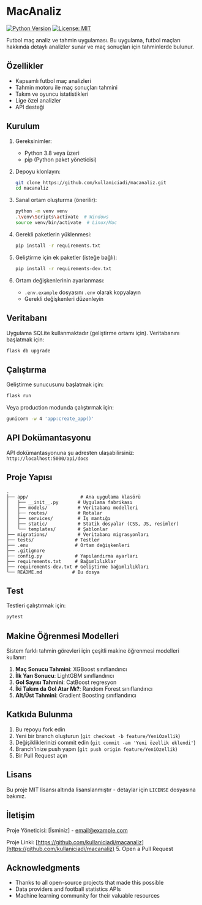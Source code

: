 # MacAnaliz

[![Python Version](https://img.shields.io/badge/python-3.8%2B-blue.svg)](https://www.python.org/downloads/)
[![License: MIT](https://img.shields.io/badge/License-MIT-yellow.svg)](https://opensource.org/licenses/MIT)

Futbol maç analiz ve tahmin uygulaması. Bu uygulama, futbol maçları hakkında detaylı analizler sunar ve maç sonuçları için tahminlerde bulunur.

## Özellikler

- Kapsamlı futbol maç analizleri
- Tahmin motoru ile maç sonuçları tahmini
- Takım ve oyuncu istatistikleri
- Lige özel analizler
- API desteği

## Kurulum

1. Gereksinimler:
   - Python 3.8 veya üzeri
   - pip (Python paket yöneticisi)

2. Depoyu klonlayın:
   ```bash
   git clone https://github.com/kullaniciadi/macanaliz.git
   cd macanaliz
   ```

3. Sanal ortam oluşturma (önerilir):
   ```bash
   python -m venv venv
   .\venv\Scripts\activate  # Windows
   source venv/bin/activate  # Linux/Mac
   ```

4. Gerekli paketlerin yüklenmesi:
   ```bash
   pip install -r requirements.txt
   ```

5. Geliştirme için ek paketler (isteğe bağlı):
   ```bash
   pip install -r requirements-dev.txt
   ```

6. Ortam değişkenlerinin ayarlanması:
   - `.env.example` dosyasını `.env` olarak kopyalayın
   - Gerekli değişkenleri düzenleyin

## Veritabanı

Uygulama SQLite kullanmaktadır (geliştirme ortamı için). Veritabanını başlatmak için:

```bash
flask db upgrade
```

## Çalıştırma

Geliştirme sunucusunu başlatmak için:

```bash
flask run
```

Veya production modunda çalıştırmak için:

```bash
gunicorn -w 4 'app:create_app()'
```

## API Dokümantasyonu

API dokümantasyonuna şu adresten ulaşabilirsiniz: `http://localhost:5000/api/docs`

## Proje Yapısı

```
.
├── app/                   # Ana uygulama klasörü
│   ├── __init__.py       # Uygulama fabrikası
│   ├── models/           # Veritabanı modelleri
│   ├── routes/           # Rotalar
│   ├── services/         # İş mantığı
│   ├── static/           # Statik dosyalar (CSS, JS, resimler)
│   └── templates/        # Şablonlar
├── migrations/           # Veritabanı migrasyonları
├── tests/               # Testler
├── .env                 # Ortam değişkenleri
├── .gitignore
├── config.py            # Yapılandırma ayarları
├── requirements.txt     # Bağımlılıklar
├── requirements-dev.txt # Geliştirme bağımlılıkları
└── README.md           # Bu dosya
```

## Test

Testleri çalıştırmak için:

```bash
pytest
```

## Makine Öğrenmesi Modelleri

Sistem farklı tahmin görevleri için çeşitli makine öğrenmesi modelleri kullanır:

1. **Maç Sonucu Tahmini**: XGBoost sınıflandırıcı
2. **İlk Yarı Sonucu**: LightGBM sınıflandırıcı
3. **Gol Sayısı Tahmini**: CatBoost regresyon
4. **İki Takım da Gol Atar Mı?**: Random Forest sınıflandırıcı
5. **Alt/Üst Tahmini**: Gradient Boosting sınıflandırıcı

## Katkıda Bulunma

1. Bu repoyu fork edin
2. Yeni bir branch oluşturun (`git checkout -b feature/YeniOzellik`)
3. Değişikliklerinizi commit edin (`git commit -am 'Yeni özellik eklendi'`)
4. Branch'inize push yapın (`git push origin feature/YeniOzellik`)
5. Bir Pull Request açın

## Lisans

Bu proje MIT lisansı altında lisanslanmıştır - detaylar için `LICENSE` dosyasına bakınız.

## İletişim

Proje Yöneticisi: [İsminiz] - [email@example.com](mailto:email@example.com)

Proje Linki: [https://github.com/kullaniciadi/macanaliz](https://github.com/kullaniciadi/macanaliz)
5. Open a Pull Request

## Acknowledgments

- Thanks to all open-source projects that made this possible
- Data providers and football statistics APIs
- Machine learning community for their valuable resources